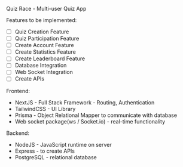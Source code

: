 Quiz Race - Multi-user Quiz App

Features to be implemented:
- [ ] Quiz Creation Feature
- [ ] Quiz Participation Feature
- [ ] Create Account Feature
- [ ] Create Statistics Feature
- [ ] Create Leaderboard Feature
- [ ] Database Integration
- [ ] Web Socket Integration
- [ ] Create APIs
  
Frontend: 
- NextJS - Full Stack Framework - Routing, Authentication
- TailwindCSS - UI Library
- Prisma - Object Relational Mapper to communicate with database
- Web socket package(ws / Socket.io) - real-time functionality

Backend:
- NodeJS - JavaScript runtime on server
- Express - to create APIs
- PostgreSQL - relational database
